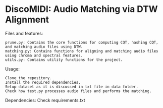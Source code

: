 # DiscoMIDI: Audio Matching via DTW Alignment

  Files and features:

    prune.py: Contains the core functions for computing CQT, hashing CQT, and matching audio files using DTW.
    matching.py: Contains functions for aligning and matching audio files using chroma and spectral features.
    utils.py: Contains utility functions for the project.
    
 Usage:

    Clone the repository.
    Install the required dependencies.
    Setup dataset as it is discussed in txt file in data folder.
    Check how test.py processes audio files and performs the matching.
    
    
 
 Dependencies: 
     Check requirements.txt
